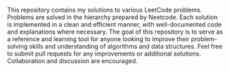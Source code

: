 This repository contains my solutions to various LeetCode problems. Problems are solved in the hierarchy prepared by Neetcode. Each solution is implemented in a clean and efficient manner, with well-documented code and explanations where necessary. The goal of this repository is to serve as a reference and learning tool for anyone looking to improve their problem-solving skills and understanding of algorithms and data structures.
Feel free to submit pull requests for any improvements or additional solutions. Collaboration and discussion are encouraged.
